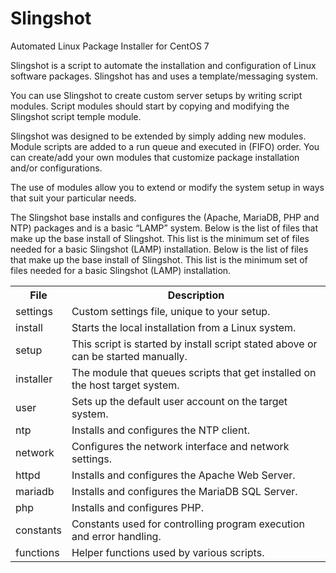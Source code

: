 # Slingshot

Automated Linux Package Installer for CentOS 7


Slingshot is a script to automate the installation and configuration of Linux software packages. Slingshot has and uses a template/messaging system.

You can use Slingshot to create custom server setups by writing script modules. Script modules should start by copying and modifying the Slingshot script temple module.

Slingshot was designed to be extended by simply adding new modules. Module scripts are added to a run queue and executed in (FIFO) order. You can create/add your own modules that customize package installation and/or configurations.

The use of modules allow you to extend or modify the system setup in ways that suit your particular needs.

The Slingshot base installs and configures the (Apache, MariaDB, PHP and NTP) packages and is a basic “LAMP” system. Below is the list of files that make up the base install of Slingshot. This list is the minimum set of files needed for a basic Slingshot (LAMP) installation.
Below is the list of files that make up the base install of Slingshot. This list is the minimum set of files needed for a basic Slingshot (LAMP) installation.

<table>
<tr><th>File</th><th>Description</th>
<tr><td>settings</td><td>Custom settings file, unique to your setup.</td>
<tr><td>install</td><td>Starts the local installation from a Linux system.</td>
<tr><td>setup</td><td>This script is started by install script stated above or can be started manually.</td>
<tr><td>installer</td><td>The module that queues scripts that get installed on the host target system.</td>
<tr><td>user</td><td>Sets up the default user account on the target system.</td>
<tr><td>ntp</td><td>Installs and configures the NTP client.</td>
<tr><td>network</td><td>Configures the network interface and network settings.</td>
<tr><td>httpd</td><td>Installs and configures the Apache Web Server.</td>
<tr><td>mariadb</td><td>Installs and configures the MariaDB SQL Server.</td>
<tr><td>php</td><td>Installs and configures PHP.</td>
<tr><td>constants</td><td>Constants used for controlling program execution and error handling.</td>
<tr><td>functions</td><td>Helper functions used by various scripts.</td>
</table>

